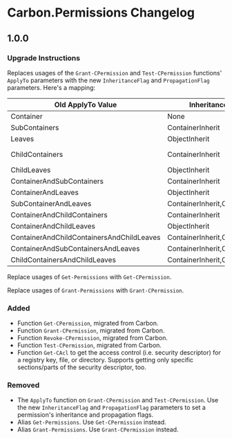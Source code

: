 # Carbon.Permissions Changelog

## 1.0.0

### Upgrade Instructions

Replaces usages of the `Grant-CPermission` and `Test-CPermission` functions' `ApplyTo` parameters with the new
`InheritanceFlag` and `PropagationFlag` parameters. Here's a mapping:

Old ApplyTo Value                           | InheritanceFlag                  | PropagationFlag
------------------------------------------- | -------------------------------- | -------------------------------
Container                                   | None                             | None
SubContainers                               | ContainerInherit                 | InheritOnly
Leaves                                      | ObjectInherit                    | InheritOnly
ChildContainers                             | ContainerInherit                 | InheritOnly, NoPropagateInherit
ChildLeaves                                 | ObjectInherit                    | InheritOnly
ContainerAndSubContainers                   | ContainerInherit                 | None
ContainerAndLeaves                          | ObjectInherit                    | None
SubContainerAndLeaves                       | ContainerInherit,ObjectInherit   | InheritOnly
ContainerAndChildContainers                 | ContainerInherit                 | None
ContainerAndChildLeaves                     | ObjectInherit                    | None
ContainerAndChildContainersAndChildLeaves   | ContainerInherit,ObjectInherit   | NoPropagateInherit
ContainerAndSubContainersAndLeaves          | ContainerInherit,ObjectInherit   | None
ChildContainersAndChildLeaves               | ContainerInherit,ObjectInherit   | InheritOnly

Replace usages of `Get-Permissions` with `Get-CPermission`.

Replace usages of `Grant-Permissions` with `Grant-CPermission`.

### Added

* Function `Get-CPermission`, migrated from Carbon.
* Function `Grant-CPermission`, migrated from Carbon.
* Function `Revoke-CPermission`, migrated from Carbon.
* Function `Test-CPermission`, migrated from Carbon.
* Function `Get-CAcl` to get the access control (i.e. security descriptor) for a registry key, file, or directory.
Supports getting only specific sections/parts of the security descriptor, too.

### Removed

* The `ApplyTo` function on `Grant-CPermission` and `Test-CPermission`. Use the new `InheritanceFlag` and
`PropagationFlag` parameters to set a permission's inheritance and propagation flags.
* Alias `Get-Permissions`. Use `Get-CPermission` instead.
* Alias `Grant-Permissions`. Use `Grant-CPermission` instead.
